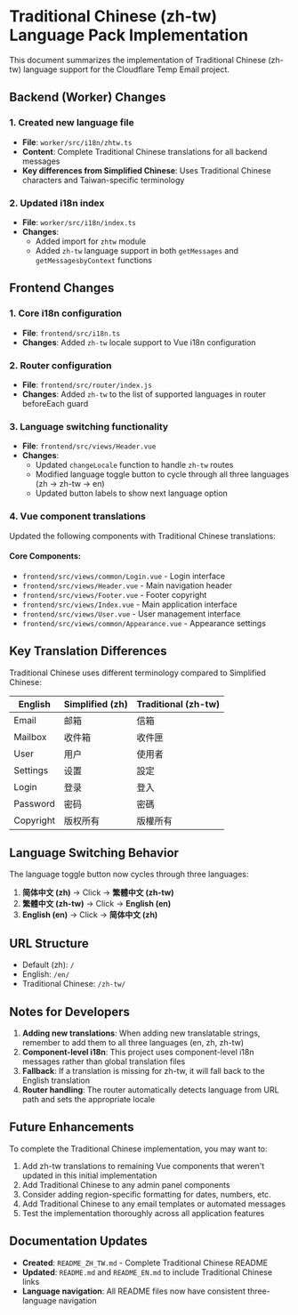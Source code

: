 # Traditional Chinese (zh-tw) Language Pack Implementation

This document summarizes the implementation of Traditional Chinese (zh-tw) language support for the Cloudflare Temp Email project.

## Backend (Worker) Changes

### 1. Created new language file
- **File**: `worker/src/i18n/zhtw.ts`
- **Content**: Complete Traditional Chinese translations for all backend messages
- **Key differences from Simplified Chinese**: Uses Traditional Chinese characters and Taiwan-specific terminology

### 2. Updated i18n index
- **File**: `worker/src/i18n/index.ts`
- **Changes**: 
  - Added import for `zhtw` module
  - Added `zh-tw` language support in both `getMessages` and `getMessagesbyContext` functions

## Frontend Changes

### 1. Core i18n configuration
- **File**: `frontend/src/i18n.ts`
- **Changes**: Added `zh-tw` locale support to Vue i18n configuration

### 2. Router configuration
- **File**: `frontend/src/router/index.js`
- **Changes**: Added `zh-tw` to the list of supported languages in router beforeEach guard

### 3. Language switching functionality
- **File**: `frontend/src/views/Header.vue`
- **Changes**: 
  - Updated `changeLocale` function to handle `zh-tw` routes
  - Modified language toggle button to cycle through all three languages (zh → zh-tw → en)
  - Updated button labels to show next language option

### 4. Vue component translations
Updated the following components with Traditional Chinese translations:

#### Core Components:
- `frontend/src/views/common/Login.vue` - Login interface
- `frontend/src/views/Header.vue` - Main navigation header
- `frontend/src/views/Footer.vue` - Footer copyright
- `frontend/src/views/Index.vue` - Main application interface
- `frontend/src/views/User.vue` - User management interface
- `frontend/src/views/common/Appearance.vue` - Appearance settings

## Key Translation Differences

Traditional Chinese uses different terminology compared to Simplified Chinese:

| English | Simplified (zh) | Traditional (zh-tw) |
|---------|----------------|-------------------|
| Email | 邮箱 | 信箱 |
| Mailbox | 收件箱 | 收件匣 |
| User | 用户 | 使用者 |
| Settings | 设置 | 設定 |
| Login | 登录 | 登入 |
| Password | 密码 | 密碼 |
| Copyright | 版权所有 | 版權所有 |

## Language Switching Behavior

The language toggle button now cycles through three languages:
1. **简体中文 (zh)** → Click → **繁體中文 (zh-tw)**
2. **繁體中文 (zh-tw)** → Click → **English (en)**  
3. **English (en)** → Click → **简体中文 (zh)**

## URL Structure

- Default (zh): `/` 
- English: `/en/`
- Traditional Chinese: `/zh-tw/`

## Notes for Developers

1. **Adding new translations**: When adding new translatable strings, remember to add them to all three languages (en, zh, zh-tw)
2. **Component-level i18n**: This project uses component-level i18n messages rather than global translation files
3. **Fallback**: If a translation is missing for zh-tw, it will fall back to the English translation
4. **Router handling**: The router automatically detects language from URL path and sets the appropriate locale

## Future Enhancements

To complete the Traditional Chinese implementation, you may want to:

1. Add zh-tw translations to remaining Vue components that weren't updated in this initial implementation
2. Add Traditional Chinese to any admin panel components
3. Consider adding region-specific formatting for dates, numbers, etc.
4. Add Traditional Chinese to any email templates or automated messages
5. Test the implementation thoroughly across all application features

## Documentation Updates

- **Created**: `README_ZH_TW.md` - Complete Traditional Chinese README
- **Updated**: `README.md` and `README_EN.md` to include Traditional Chinese links
- **Language navigation**: All README files now have consistent three-language navigation
